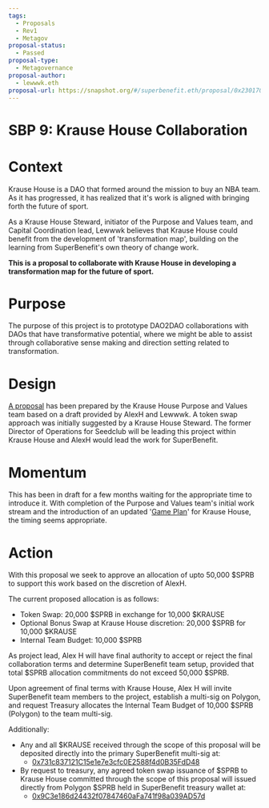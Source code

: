 ```yaml
---
tags:
  - Proposals
  - Rev1
  - Metagov
proposal-status:
  - Passed
proposal-type:
  - Metagovernance
proposal-author:
  - lewwwk.eth
proposal-url: https://snapshot.org/#/superbenefit.eth/proposal/0x2301700340ba5308ae61346ce43ac4d22ab853b9f53603e7a3da050b3f11adbd
---
```

# SBP 9: Krause House Collaboration

# Context
Krause House is a DAO that formed around the mission to buy an NBA team. As it has progressed, it has realized that it's work is aligned with bringing forth the future of sport. 

As a Krause House Steward, initiator of the Purpose and Values team, and Capital Coordination lead, Lewwwk believes that Krause House could benefit from the development of 'transformation map', building on the learning from SuperBenefit's own theory of change work.

**This is a proposal to collaborate with Krause House in developing a transformation map for the future of sport.**

# Purpose
The purpose of this project is to prototype DAO2DAO collaborations with DAOs that have transformative potential, where we might be able to assist through collaborative sense making and direction setting related to transformation.

# Design 
[A proposal](https://www.notion.so/krausehousework/Roadmapping-the-future-of-sport-4d586308921b414dbd4d80ce429f7e62 ) has been prepared by the Krause House Purpose and Values team based on a draft provided by AlexH and Lewwwk. A token swap approach was initially suggested by a Krause House Steward. The former Director of Operations for Seedclub will be leading this project within Krause House and AlexH would lead the work for SuperBenefit.

# Momentum
This has been in draft for a few months waiting for the appropriate time to introduce it. With completion of the Purpose and Values team's initial work stream and the introduction of an updated '[Game Plan](https://snapshot.org/#/krausehouse.eth/proposal/0x97f85099d9e0727fe49f31638e9e42d4148478ace5f88aab5147efc29494fd11)' for Krause House, the timing seems appropriate.

# Action
With this proposal we seek to approve an allocation of upto 50,000 $SPRB to support this work based on the discretion of AlexH. 

The current proposed allocation is as follows:
- Token Swap: 20,000 $SPRB in exchange for 10,000 $KRAUSE
- Optional Bonus Swap at Krause House discretion: 20,000 $SPRB for 10,000 $KRAUSE
- Internal Team Budget: 10,000 $SPRB

As project lead, Alex H will have final authority to accept or reject the final collaboration terms and determine SuperBenefit team setup, provided that total $SPRB allocation commitments do not exceed 50,000 $SPRB.

Upon agreement of final terms with Krause House, Alex H will invite SuperBenefit team members to the project, establish a multi-sig on Polygon, and request Treasury allocates the Internal Team Budget of 10,000 $SPRB (Polygon) to the team multi-sig. 

Additionally:
- Any and all $KRAUSE received through the scope of this proposal will be deposited directly into the primary SuperBenefit multi-sig at: 
	- [0x731c837121C15e1e7e3cfc0E2588f4d0B35FdD48](http://etherscan.io/address/0x731c837121C15e1e7e3cfc0E2588f4d0B35FdD48)
- By request to treasury, any agreed token swap issuance of $SPRB to Krause House committed through the scope of this proposal will issued directly from Polygon $SPRB held in SuperBenefit treasury wallet at: 
	- [0x9C3e186d24432f07847460aFa741f98a039AD57d](https://polygonscan.com/address/0x9c3e186d24432f07847460afa741f98a039ad57d)